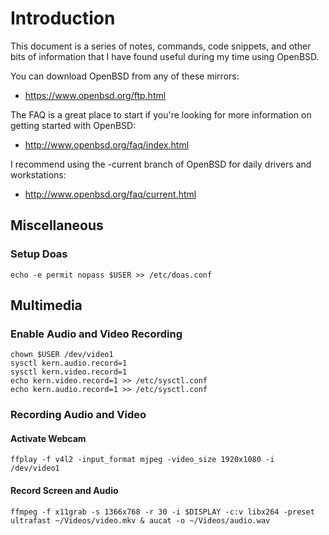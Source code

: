 # Introduction
This document is a series of notes, commands, code snippets, and other bits of information that I have found useful during my time using OpenBSD.

You can download OpenBSD from any of these mirrors:
- https://www.openbsd.org/ftp.html

The FAQ is a great place to start if you're looking for more information on getting started with OpenBSD:
- http://www.openbsd.org/faq/index.html

I recommend using the -current branch of OpenBSD for daily drivers and workstations:
- http://www.openbsd.org/faq/current.html

## Miscellaneous

### Setup Doas
```
echo -e permit nopass $USER >> /etc/doas.conf
```

## Multimedia

### Enable Audio and Video Recording
```
chown $USER /dev/video1
sysctl kern.audio.record=1
sysctl kern.video.record=1
echo kern.video.record=1 >> /etc/sysctl.conf
echo kern.audio.record=1 >> /etc/sysctl.conf
```

### Recording Audio and Video

#### Activate Webcam
```
ffplay -f v4l2 -input_format mjpeg -video_size 1920x1080 -i /dev/video1
```

#### Record Screen and Audio
```
ffmpeg -f x11grab -s 1366x768 -r 30 -i $DISPLAY -c:v libx264 -preset ultrafast ~/Videos/video.mkv & aucat -o ~/Videos/audio.wav
```
